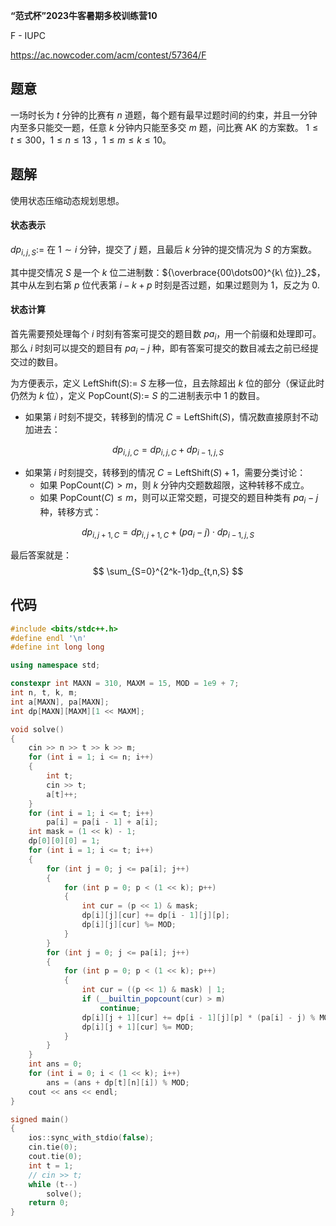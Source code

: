 **“范式杯”2023牛客暑期多校训练营10**

F - IUPC

https://ac.nowcoder.com/acm/contest/57364/F

<!--more-->

## 题意

一场时长为 $t$ 分钟的比赛有 $n$ 道题，每个题有最早过题时间的约束，并且一分钟内至多只能交一题，任意 $k$ 分钟内只能至多交 $m$ 题，问比赛 AK 的方案数。 $1\leq t\leq 300$，$1\leq n \leq 13$ ，$1\leq m\leq k\leq 10$。

## 题解

使用状态压缩动态规划思想。

#### 状态表示

$dp_{i,j,S}:=$ 在 $1\sim i$ 分钟，提交了 $j$ 题，且最后 $k$ 分钟的提交情况为 $S$ 的方案数。

其中提交情况 $S$ 是一个 $k$ 位二进制数：${\overbrace{00\dots00}^{k\ 位}}_2$，其中从左到右第 $p$ 位代表第 $i-k+p$ 时刻是否过题，如果过题则为 $1$，反之为 $0$.

#### 状态计算

首先需要预处理每个 $i$ 时刻有答案可提交的题目数 $pa_i$，用一个前缀和处理即可。那么 $i$ 时刻可以提交的题目有 $pa_i-j$ 种，即有答案可提交的数目减去之前已经提交过的数目。

为方便表示，定义 $\mathrm{LeftShift}(S):=$ $S$ 左移一位，且去除超出 $k$ 位的部分（保证此时仍然为 $k$ 位），定义 $\mathrm{PopCount}(S):=$ $S$ 的二进制表示中 $1$ 的数目。

- 如果第 $i$ 时刻不提交，转移到的情况 $C=\mathrm{LeftShift}(S)$，情况数直接原封不动加进去：

$$
dp_{i,j,C}=dp_{i,j,C}+dp_{i-1,j,S}
$$

- 如果第 $i$ 时刻提交，转移到的情况 $C=\mathrm{LeftShift}(S)+1$，需要分类讨论：
  - 如果 $\mathrm{PopCount}(C)>m$，则 $k$ 分钟内交题数超限，这种转移不成立。
  - 如果 $\mathrm{PopCount}(C)\leq m$，则可以正常交题，可提交的题目种类有 $pa_i-j$ 种，转移方式：

$$
dp_{i,j+1,C}=dp_{i,j+1,C}+(pa_i-j)\cdot dp_{i-1,j,S}
$$

最后答案就是：
$$
\sum_{S=0}^{2^k-1}dp_{t,n,S}
$$

## 代码

```cpp
#include <bits/stdc++.h>
#define endl '\n'
#define int long long

using namespace std;

constexpr int MAXN = 310, MAXM = 15, MOD = 1e9 + 7;
int n, t, k, m;
int a[MAXN], pa[MAXN];
int dp[MAXN][MAXM][1 << MAXM];

void solve()
{
    cin >> n >> t >> k >> m;
    for (int i = 1; i <= n; i++)
    {
        int t;
        cin >> t;
        a[t]++;
    }
    for (int i = 1; i <= t; i++)
        pa[i] = pa[i - 1] + a[i];
    int mask = (1 << k) - 1;
    dp[0][0][0] = 1;
    for (int i = 1; i <= t; i++)
    {
        for (int j = 0; j <= pa[i]; j++)
        {
            for (int p = 0; p < (1 << k); p++)
            {
                int cur = (p << 1) & mask;
                dp[i][j][cur] += dp[i - 1][j][p];
                dp[i][j][cur] %= MOD;
            }
        }
        for (int j = 0; j <= pa[i]; j++)
        {
            for (int p = 0; p < (1 << k); p++)
            {
                int cur = ((p << 1) & mask) | 1;
                if (__builtin_popcount(cur) > m)
                    continue;
                dp[i][j + 1][cur] += dp[i - 1][j][p] * (pa[i] - j) % MOD;
                dp[i][j + 1][cur] %= MOD;
            }
        }
    }
    int ans = 0;
    for (int i = 0; i < (1 << k); i++)
        ans = (ans + dp[t][n][i]) % MOD;
    cout << ans << endl;
}

signed main()
{
    ios::sync_with_stdio(false);
    cin.tie(0);
    cout.tie(0);
    int t = 1;
    // cin >> t;
    while (t--)
        solve();
    return 0;
}
```

